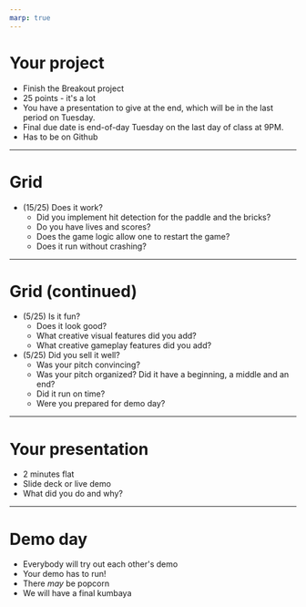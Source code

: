 ```yaml
---
marp: true
---
```


# Your project

* Finish the Breakout project
* 25 points - it's a lot
* You have a presentation to give at the end, which will be in the last period on Tuesday.
* Final due date is end-of-day Tuesday on the last day of class at 9PM.
* Has to be on Github

---

# Grid

* (15/25) Does it work? 
    * Did you implement hit detection for the paddle and the bricks? 
    * Do you have lives and scores?
    * Does the game logic allow one to restart the game?
    * Does it run without crashing?

---

# Grid (continued)
* (5/25) Is it fun?
    * Does it look good?
    * What creative visual features did you add?
    * What creative gameplay features did you add?
* (5/25) Did you sell it well?
    * Was your pitch convincing?
    * Was your pitch organized? Did it have a beginning, a middle and an end?
    * Did it run on time?
    * Were you prepared for demo day?

---

# Your presentation

* 2 minutes flat
* Slide deck or live demo
* What did you do and why?

---

# Demo day

* Everybody will try out each other's demo
* Your demo has to run!
* There *may* be popcorn
* We will have a final kumbaya
